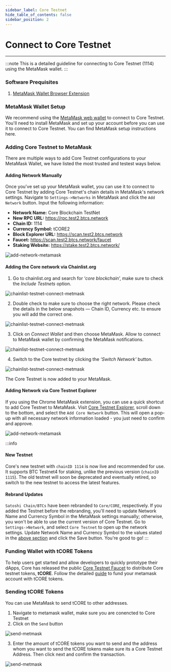 ```yaml
---
sidebar_label: Core Testnet
hide_table_of_contents: false
sidebar_position: 2
---
```


# Connect to Core Testnet

---

:::note
This is a detailed guideline for connecting to Core Testnet (1114) using the MetaMask wallet.
:::

### Software Prequisites

1. [MetaMask Wallet Browser Extension](https://metamask.io/)

### MetaMask Wallet Setup

We recommend using the [MetaMask web wallet](https://metamask.io/) to connect to Core Testnet. You'll need to install MetaMask and set up your account before you can use it to connect to Core Testnet. You can find MetaMask setup instructions here.

### Adding Core Testnet to MetaMask

There are multiple ways to add Core Testnet configurations to your MetaMask Wallet, we have listed the most trusted and testest ways below.

#### Adding Network Manually

Once you've set up your MetaMask wallet, you can use it to connect to Core Testnet by adding Core Testnet's chain details in MetaMask's network settings. Navigate to `Settings->Networks` in MetaMask and click the `Add Network` button. Input the following information:

- **Network Name:** Core Blockchain TestNet
- **New RPC URL:** https://rpc.test2.btcs.network
- **Chain ID:** 1114
- **Currency Symbol:** tCORE2
- **Block Explorer URL:** https://scan.test2.btcs.network
- **Faucet:** https://scan.test2.btcs.network/faucet
- **Staking Website:** https://stake.test2.btcs.network/

![add-network-metamask](../../static/img/testnet-wallet-config/testnet-config-wallet-1.png)

#### Adding the Core network via Chainlist.org

1. Go to chainlist.org and search for ‘_core blockchain_’, make sure to check the _Include Testnets_ option.

![chainlist-testnet-connect-metmask](../../static/img/testnet-wallet-config/chainlist-testnet-connect-1.png)

2. Double check to make sure to choose the right network. Please check the details in the below snapshots — Chain ID, Currency etc. to ensure you will add the correct one.

![chainlist-testnet-connect-metmask](../../static/img/testnet-wallet-config/chainlist-testnet-connect-2.png)

3. Click on _Connect Wallet_ and then choose MetaMask. Allow to connect to MetaMask wallet by confirming the MetaMask notifications.

![chainlist-testnet-connect-metmask](../../static/img/testnet-wallet-config/chainlist-testnet-connect-3.png)

4. Switch to the Core testnet by clicking the _‘Switch Network’_ button.

![chainlist-testnet-connect-metmask](../../static/img/testnet-wallet-config/chainlist-testnet-connect-4.png)

The Core Testnet is now added to your MetaMask.

#### Adding Network via Core Testnet Explorer

If you using the Chrome MetaMask extension, you can use a quick shortcut to add Core Testnet to MetaMask. Visit [Core Testnet Explorer](https://scan.test.btcs.network/), scroll down to the bottom, and select the `Add Core Network` button. This will open a pop-up with all necessary network information loaded - you just need to confirm and approve.

![add-network-metamask](../../static/img/testnet-wallet-config/testnet-wallet-config-2.png)

:::info

#### New Testnet

Core's new testnet with `chainID 1114` is now live and recommended for use. It supports BTC Testnet4 for staking, unlike the previous version (`chainID 1115`). The old testnet will soon be deprecated and eventually retired, so switch to the new testnet to access the latest features.

#### Rebrand Updates

`Satoshi Chain/BTCs` have been rebranded to `Core/CORE`, respectively. If you added the Testnet before the rebranding, you'll need to update Network Name and Currency Symbol in the MetaMask settings manually; otherwise, you won't be able to use the current version of Core Testnet. Go to `Settings->Network`, and select `Core Testnet` to open up the network settings. Update Network Name and Currency Symbol to the values stated in the [above section](#adding-network-manually) and click the Save button. You're good to go!
:::

### Funding Wallet with tCORE Tokens

To help users get started and allow developers to quickly prototype their dApps, Core has released the public [Core Testnet Faucet](https://scan.test.btcs.network/faucet) to distribute Core testnet tokens, **tCORE**. Follow the detailed [guide](./core-faucet.md) to fund your metamask account with tCORE tokens.

### Sending tCORE Tokens

You can use MetaMask to send tCORE to other addresses.

1. Navigate to metamask wallet, make sure you are conencted to Core Testnet
2. Click on the `Send` button

![send-metmask](../../static/img/testnet-wallet-config/send-tcore-1.png)

3. Enter the amount of tCORE tokens you want to send and the address whom you want to send the tCORE tokens make sure its a Core Testnet Address. Then click next and confirm the transaction.

![send-metmask](../../static/img/testnet-wallet-config/send-tcore-2.png)


